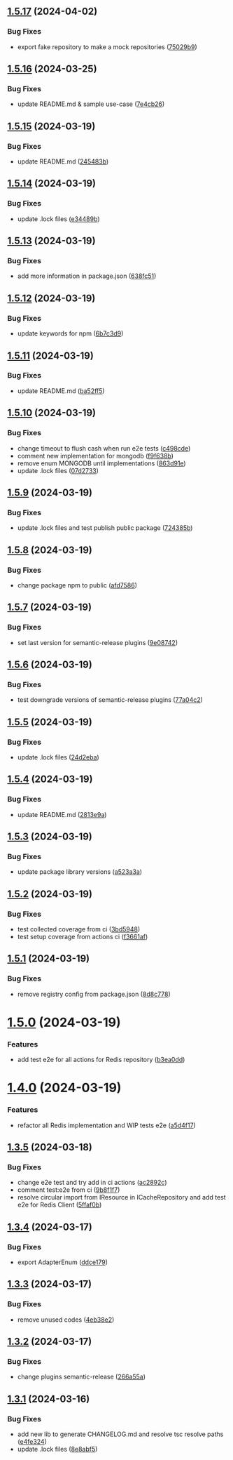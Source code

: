 ## [1.5.17](https://github.com/droplinkme/cache-decorators/compare/v1.5.16...v1.5.17) (2024-04-02)


### Bug Fixes

* export fake repository to make a mock repositories ([75029b9](https://github.com/droplinkme/cache-decorators/commit/75029b9176278d7efd7a43d48dbbc8c01ac6f29e))

## [1.5.16](https://github.com/droplinkme/cache-decorators/compare/v1.5.15...v1.5.16) (2024-03-25)


### Bug Fixes

* update README.md & sample use-case ([7e4cb26](https://github.com/droplinkme/cache-decorators/commit/7e4cb26ed2891459c385e7cc6e31914148b0a82a))

## [1.5.15](https://github.com/droplinkme/cache-decorators/compare/v1.5.14...v1.5.15) (2024-03-19)


### Bug Fixes

* update README.md ([245483b](https://github.com/droplinkme/cache-decorators/commit/245483b9ef9d8913334f04d3ad3f10ec02c5f20d))

## [1.5.14](https://github.com/droplinkme/cache-decorators/compare/v1.5.13...v1.5.14) (2024-03-19)


### Bug Fixes

* update .lock files ([e34489b](https://github.com/droplinkme/cache-decorators/commit/e34489b012ffd01d4f6a1374f31c7d0846261963))

## [1.5.13](https://github.com/droplinkme/cache-decorators/compare/v1.5.12...v1.5.13) (2024-03-19)


### Bug Fixes

* add more information in package.json ([638fc51](https://github.com/droplinkme/cache-decorators/commit/638fc5189ab886a48706d279149b23c8069f5b22))

## [1.5.12](https://github.com/droplinkme/cache-decorators/compare/v1.5.11...v1.5.12) (2024-03-19)


### Bug Fixes

* update keywords for npm ([6b7c3d9](https://github.com/droplinkme/cache-decorators/commit/6b7c3d94f6fce616b88a1ca116b9203eabd4c0c9))

## [1.5.11](https://github.com/droplinkme/cache-decorators/compare/v1.5.10...v1.5.11) (2024-03-19)


### Bug Fixes

* update README.md ([ba52ff5](https://github.com/droplinkme/cache-decorators/commit/ba52ff589a103635505fcf8b1f21414a8711c18e))

## [1.5.10](https://github.com/droplinkme/cache-decorators/compare/v1.5.9...v1.5.10) (2024-03-19)


### Bug Fixes

* change timeout to flush cash when run e2e tests ([c498cde](https://github.com/droplinkme/cache-decorators/commit/c498cde6c4e3757038fdba68b3af9e1bff95078d))
* comment new implementation for mongodb ([f9f638b](https://github.com/droplinkme/cache-decorators/commit/f9f638b809e5bfbb9bf8a8da23a6b35cc0517310))
* remove enum MONGODB until implementations ([863d91e](https://github.com/droplinkme/cache-decorators/commit/863d91ef7ab9345e92c4f0ec3d56da22faac3b83))
* update .lock files ([07d2733](https://github.com/droplinkme/cache-decorators/commit/07d2733786fdac0340677c64ee8237d9f29c2005))

## [1.5.9](https://github.com/droplinkme/cache-decorators/compare/v1.5.8...v1.5.9) (2024-03-19)


### Bug Fixes

* update .lock files and test publish public package ([724385b](https://github.com/droplinkme/cache-decorators/commit/724385be16b262e5778236dd6e151aba36386e65))

## [1.5.8](https://github.com/droplinkme/cache-decorators/compare/v1.5.7...v1.5.8) (2024-03-19)


### Bug Fixes

* change package npm to public ([afd7586](https://github.com/droplinkme/cache-decorators/commit/afd75865f0d9a8ca59dd96c177410b313db56d3d))

## [1.5.7](https://github.com/droplinkme/cache-decorators/compare/v1.5.6...v1.5.7) (2024-03-19)


### Bug Fixes

* set last version for semantic-release plugins ([9e08742](https://github.com/droplinkme/cache-decorators/commit/9e0874255475506e9a7223c9f2108a952b620bd1))

## [1.5.6](https://github.com/droplinkme/cache-decorators/compare/v1.5.5...v1.5.6) (2024-03-19)


### Bug Fixes

* test downgrade versions of semantic-release plugins ([77a04c2](https://github.com/droplinkme/cache-decorators/commit/77a04c25a9b5ddc99fa40960891d9814c8f73d78))

## [1.5.5](https://github.com/droplinkme/cache-decorators/compare/v1.5.4...v1.5.5) (2024-03-19)


### Bug Fixes

* update .lock files ([24d2eba](https://github.com/droplinkme/cache-decorators/commit/24d2ebadf2c546274d30651d655f79302bdec002))

## [1.5.4](https://github.com/droplinkme/cache-decorators/compare/v1.5.3...v1.5.4) (2024-03-19)


### Bug Fixes

* update README.md ([2813e9a](https://github.com/droplinkme/cache-decorators/commit/2813e9a9b96733ab418c76500e98c3b367570835))

## [1.5.3](https://github.com/droplinkme/cache-decorators/compare/v1.5.2...v1.5.3) (2024-03-19)


### Bug Fixes

* update package library versions ([a523a3a](https://github.com/droplinkme/cache-decorators/commit/a523a3ae96dd25f97740cef5feb241be2478483b))

## [1.5.2](https://github.com/droplinkme/cache-decorators/compare/v1.5.1...v1.5.2) (2024-03-19)


### Bug Fixes

* test collected coverage from ci ([3bd5948](https://github.com/droplinkme/cache-decorators/commit/3bd59480a29aad8b8887df0c5d507dce9a635edc))
* test setup coverage from actions ci ([f3661af](https://github.com/droplinkme/cache-decorators/commit/f3661afef87dbdb571c9cb022e2a1c2378c2c3a6))

## [1.5.1](https://github.com/droplinkme/cache-decorators/compare/v1.5.0...v1.5.1) (2024-03-19)


### Bug Fixes

* remove registry config from package.json ([8d8c778](https://github.com/droplinkme/cache-decorators/commit/8d8c778da06618b388f570fa3bd53ee8d1f2ee3c))

# [1.5.0](https://github.com/droplinkme/cache-decorators/compare/v1.4.0...v1.5.0) (2024-03-19)


### Features

* add test e2e for all actions for Redis repository ([b3ea0dd](https://github.com/droplinkme/cache-decorators/commit/b3ea0dd159df8aeae813b5d91c8eff79873876f7))

# [1.4.0](https://github.com/droplinkme/cache-decorators/compare/v1.3.5...v1.4.0) (2024-03-19)


### Features

* refactor all Redis implementation and WIP tests e2e ([a5d4f17](https://github.com/droplinkme/cache-decorators/commit/a5d4f17d4197e84189349d8635dfddd2695a8733))

## [1.3.5](https://github.com/droplinkme/cache-decorators/compare/v1.3.4...v1.3.5) (2024-03-18)


### Bug Fixes

* change e2e test and try add in ci actions ([ac2892c](https://github.com/droplinkme/cache-decorators/commit/ac2892cf112a8259d1ac183fd2541be7dccdc273))
* comment test:e2e from ci ([9b8f1f7](https://github.com/droplinkme/cache-decorators/commit/9b8f1f7365d50f288008989c57c98204769f6c30))
* resolve circular import from IResource in ICacheRepository and add test e2e for Redis Client ([5ffaf0b](https://github.com/droplinkme/cache-decorators/commit/5ffaf0b4937e4bee9c64cc62dd702ed0416b1e55))

## [1.3.4](https://github.com/droplinkme/cache-decorators/compare/v1.3.3...v1.3.4) (2024-03-17)


### Bug Fixes

* export AdapterEnum ([ddce179](https://github.com/droplinkme/cache-decorators/commit/ddce1792b95e0c8b2a11ae7aafc9a4e950b2055b))

## [1.3.3](https://github.com/droplinkme/cache-decorators/compare/v1.3.2...v1.3.3) (2024-03-17)


### Bug Fixes

* remove unused codes ([4eb38e2](https://github.com/droplinkme/cache-decorators/commit/4eb38e2dde9cdb2910afb35470d93ec97540e8dd))

## [1.3.2](https://github.com/droplinkme/cache-decorators/compare/v1.3.1...v1.3.2) (2024-03-17)


### Bug Fixes

* change plugins semantic-release ([266a55a](https://github.com/droplinkme/cache-decorators/commit/266a55a5d4d9c8bedbe765528ca12f46eb9c4805))

## [1.3.1](https://github.com/droplinkme/cache-decorators/compare/v1.3.0...v1.3.1) (2024-03-16)


### Bug Fixes

* add new lib to generate CHANGELOG.md and resolve tsc resolve paths ([e4fe324](https://github.com/droplinkme/cache-decorators/commit/e4fe32463167e708ccee84e821e593ff19ad0b41))
* update .lock files ([8e8abf5](https://github.com/droplinkme/cache-decorators/commit/8e8abf541c07fa93f0830566230a2466cd6242b8))

